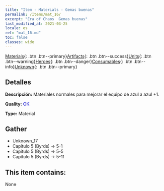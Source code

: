 ```yaml
---
title: "Item - Materials - Gemas buenas"
permalink: /Items/mat_16/
excerpt: "Era of Chaos  Gemas buenas"
last_modified_at: 2021-03-25
locale: es
ref: "mat_16.md"
toc: false
classes: wide
---
```

 [Materials](/es/Items/){: .btn .btn--primary}[Artifacts](/es/Items/Artifacts/){: .btn .btn--success}[Units](/es/Items/Units/){: .btn .btn--warning}[Heroes](/es/Items/Heroes/){: .btn .btn--danger}[Consumables](/es/Items/Consumables/){: .btn .btn--info}[Unknown](/es/Items/Unknown/){: .btn .btn--primary}

## Detalles
 **Descripción:** Materiales normales para mejorar el equipo de azul a azul +1.

 **Quality:** <span style="color: #0000CD">OK</span>

 **Type:** Material

## Gather

*    Unknown_17 
*    Capítulo 5 (Byrds) -> 5-1 
*    Capítulo 5 (Byrds) -> 5-5 
*    Capítulo 5 (Byrds) -> 5-11 

## This item contains:

  None

